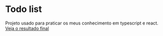 # Todo list

Projeto usado para praticar os meus conhecimento em typescript e react.
<a href="https://todo-list-typescriptreact.netlify.app/">Veja o resultado final</a>
